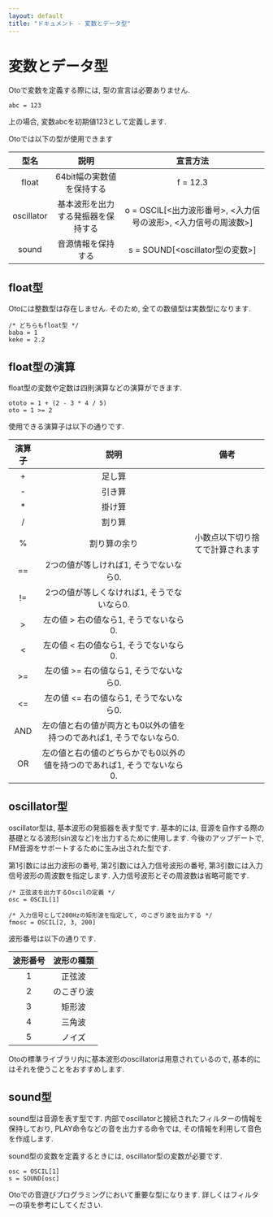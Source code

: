 ```yaml
---
layout: default
title: "ドキュメント - 変数とデータ型"
---
```


# 変数とデータ型

Otoで変数を定義する際には, 型の宣言は必要ありません.

```basic
abc = 123
```

上の場合, 変数abcを初期値123として定義します.


Otoでは以下の型が使用できます

| 型名       | 説明                              | 宣言方法                                                      | 
| :--------: | :-------------------------------: | :----------------------------------------------------------: | 
| float      | 64bit幅の実数値を保持する          | f = 12.3                                                     | 
| oscillator | 基本波形を出力する発振器を保持する  | o = OSCIL[<出力波形番号>, <入力信号の波形>, <入力信号の周波数>] | 
| sound      | 音源情報を保持する                 | s = SOUND[<oscillator型の変数>]                               | 

<h2 id="float-type">float型</h2>

Otoには整数型は存在しません. そのため, 全ての数値型は実数型になります.

```basic
/* どちらもfloat型 */
baba = 1
keke = 2.2
```

<h2 id="float-type-operation">float型の演算</h2>

float型の変数や定数は四則演算などの演算ができます. 

```basic
ototo = 1 + (2 - 3 * 4 / 5)
oto = 1 >= 2
```

使用できる演算子は以下の通りです.

| 演算子 | 説明 | 備考 |
| :---: | :--: | :--: |
|   +   | 足し算 | |
|   -   | 引き算 | |
|   *   | 掛け算 | |
|   /   | 割り算 | |
|   %   | 割り算の余り | 小数点以下切り捨てで計算されます |
|   ==  | 2つの値が等しければ1, そうでないなら0. ||
|   !=  | 2つの値が等しくなければ1, そうでないなら0. ||
|   >   | 左の値 > 右の値なら1, そうでないなら0. ||
|   <   | 左の値 < 右の値なら1, そうでないなら0. ||
|   >=  | 左の値 >= 右の値なら1, そうでないなら0. ||
|   <=  | 左の値 <= 右の値なら1, そうでないなら0. ||
|  AND  | 左の値と右の値が両方とも0以外の値を持つのであれば1, そうでないなら0. ||
|   OR  | 左の値と右の値のどちらかでも0以外の値を持つのであれば1, そうでないなら0. ||

<h2 id="oscil-type">oscillator型</h2>

oscillator型は, 基本波形の発振器を表す型です. 基本的には, 音源を自作する際の基礎となる波形(sin波など)を出力するために使用します.
今後のアップデートで, FM音源をサポートするために生み出された型です.

第1引数には出力波形の番号, 第2引数には入力信号波形の番号, 第3引数には入力信号波形の周波数を指定します. 入力信号波形とその周波数は省略可能です.

```basic
/* 正弦波を出力するOscilの定義 */
osc = OSCIL[1]

/* 入力信号として200Hzの矩形波を指定して, のこぎり波を出力する */
fmosc = OSCIL[2, 3, 200]
```

波形番号は以下の通りです.

| 波形番号 | 波形の種類 |
| :-----: | :--------: |
|    1    |   正弦波   |
|    2    | のこぎり波 |
|    3    |   矩形波   |
|    4    |   三角波   |
|    5    |   ノイズ   |

Otoの標準ライブラリ内に基本波形のoscillatorは用意されているので, 基本的にはそれを使うことをおすすめします.

<h2 id="sound-type">sound型</h2>

sound型は音源を表す型です. 内部でoscillatorと接続されたフィルターの情報を保持しており, PLAY命令などの音を出力する命令では, その情報を利用して音色を作成します.

sound型の変数を定義するときには, oscillator型の変数が必要です.

```basic
osc = OSCIL[1]
s = SOUND[osc]
```

Otoでの音遊びプログラミングにおいて重要な型になります. 詳しくはフィルターの項を参考にしてください.